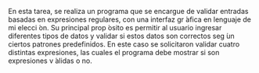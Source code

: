 En esta tarea, se realiza un programa que se encargue de validar entradas
basadas en expresiones regulares, con una interfaz gr ́afica en lenguaje de mi
elecci ́on. Su principal prop ́osito es permitir al usuario ingresar diferentes
tipos de datos y validar si estos datos son correctos seg ́un ciertos patrones
predefinidos. En este caso se solicitaron validar cuatro distintas expresiones,
las cuales el programa debe mostrar si son expresiones v ́alidas o no.
